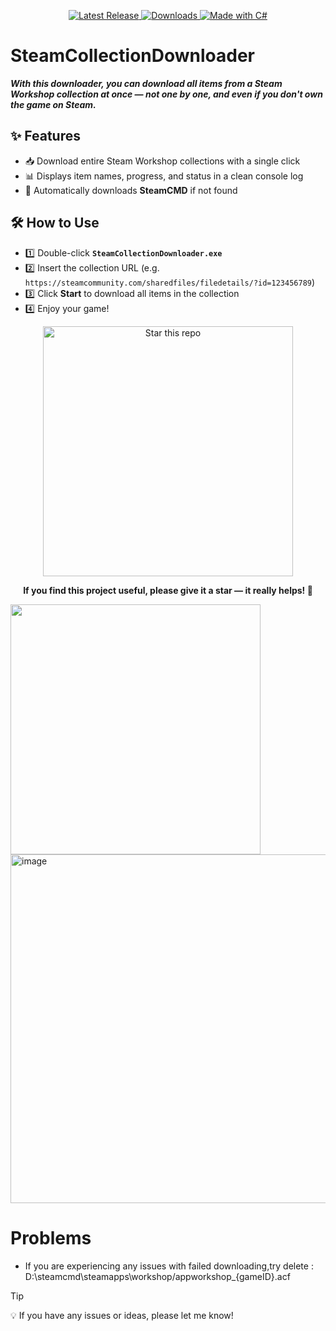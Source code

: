 <p align="center">
  <a href="https://github.com/Grzeho1/SteamCollectionDownloader/releases/tag/v1.0">
    <img src="https://img.shields.io/github/v/release/Grzeho1/SteamCollectionDownloader?style=for-the-badge&color=brightgreen&logo=github" alt="Latest Release">
  </a>
  <a href="https://github.com/Grzeho1/SteamCollectionDownloader/releases">
    <img src="https://img.shields.io/github/downloads/Grzeho1/SteamCollectionDownloader/total?style=for-the-badge&color=blue&logo=steam" alt="Downloads">
  </a>
  <a href="https://dotnet.microsoft.com/">
    <img src="https://img.shields.io/badge/Made%20with-C%23-239120?style=for-the-badge&logo=c-sharp" alt="Made with C#">
  </a>
</p>


# SteamCollectionDownloader

***With this downloader, you can download all items from a Steam Workshop collection at once — not one by one, and even if you don't own the game on Steam.***

## ✨ Features
- 📥 Download entire Steam Workshop collections with a single click  
- 📊 Displays item names, progress, and status in a clean console log  
- 🔄 Automatically downloads **SteamCMD** if not found  


## 🛠 How to Use

- 1️⃣ Double-click **`SteamCollectionDownloader.exe`**  
- 2️⃣ Insert the collection URL (e.g. `https://steamcommunity.com/sharedfiles/filedetails/?id=123456789`)  
- 3️⃣ Click **Start** to download all items in the collection  
- 4️⃣ Enjoy your game!



<p align="center">
  <a href="https://github.com/Grzeho1/SteamCollectionDownloader/stargazers">
    <img src="https://img.shields.io/badge/⭐%20Give%20this%20project%20a%20STAR!-ffcc00?style=for-the-badge&logo=github&logoColor=black" width="400" alt="Star this repo"/>
  </a>
</p>
<p align="center">
  <b>If you find this project useful, please give it a star — it really helps! 🙌</b>
</p>




 <img src="(https://github.com/user-attachments/assets/34a254e6-e4be-451d-ba2c-96f31e9cc6d8)" width="400"/>
<img width="776" height="558" alt="image" src="https://github.com/user-attachments/assets/34a254e6-e4be-451d-ba2c-96f31e9cc6d8"/>


# Problems

- If you are experiencing any issues with failed downloading,try delete : D:\steamcmd\steamapps\workshop/appworkshop_{gameID}.acf

> [!TIP]  
> 💡 If you have any issues or ideas, please let me know!



